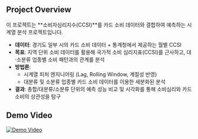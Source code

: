 ## Project Overview

이 프로젝트는 **소비자심리지수(CCSI)**를 카드 소비 데이터와 결합하여 예측하는 시계열 분석 프로젝트입니다.  
- **데이터**: 경기도 일부 시의 카드 소비 데이터 + 통계청에서 제공하는 월별 CCSI  
- **목표**: 지역 단위 소비 데이터를 활용해 국가적 소비 심리지표(CCSI)를 근사하고, 대·소분류 업종별 소비 패턴과의 관계를 분석  
- **방법론**:
  - 시계열 피처 엔지니어링 (Lag, Rolling Window, 계절성 반영)
  - 대분류 및 소분류 업종별 카드 소비 데이터를 이용한 세분화된 분석
- **결과**: 총합/대분류/소분류 단위의 예측 성능 비교 및 시각화를 통해 소비심리와 카드 소비의 상관성을 탐구

## Demo Video
[![Demo Video](https://youtu.be/wS2DuPhqEyk)](figs/demo.mov)
